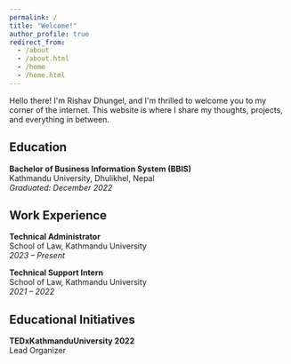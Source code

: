 ```yaml
---
permalink: /
title: "Welcome!"
author_profile: true
redirect_from: 
  - /about
  - /about.html
  - /home
  - /home.html
---
```

Hello there! I'm Rishav Dhungel, and I'm thrilled to welcome you to my corner of the internet. This website is where I share my thoughts, projects, and everything in between. 

## Education
**Bachelor of Business Information System (BBIS)**<br/>
Kathmandu University, Dhulikhel, Nepal  
*Graduated: December 2022*

## Work Experience
**Technical Administrator**  
School of Law, Kathmandu University  
*2023 – Present*

**Technical Support Intern**  
School of Law, Kathmandu University  
*2021 – 2022*

## Educational Initiatives

**TEDxKathmanduUniversity 2022**  
Lead Organizer  
